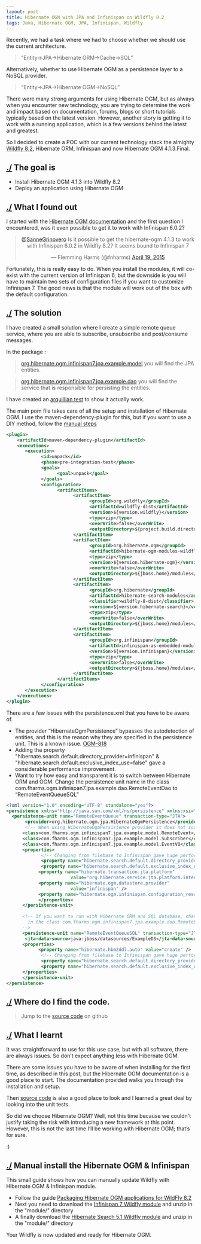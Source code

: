 ```yaml
---
layout: post
title: Hibernate OGM with JPA and Infinispan on Wildfly 8.2
tags: Java, Hibernate OGM, JPA, Infinispan, Wildfly
---
```


Recently, we had a task where we had to choose whether we should use the current architecture.

> “Entity->JPA->Hibernate ORM->Cache->SQL”

Alternatively, whether to use Hibernate OGM as a persistence layer to a NoSQL provider.

>“Entity->JPA->Hibernate OGM->NoSQL”
<!--more-->
There were many strong arguments for using Hibernate OGM, but as always when you encounter new technology, you are trying to determine the work and impact based on documentation, forums, blogs or short tutorials typically based on the latest version. However, another story is getting it to work with a running application, which is a few versions behind the latest and greatest.
 
So I decided to create a POC with our current technology stack the almighty [Wildfly 8.2](http://wildfly.org/news/2014/11/20/WildFly82-Final-Released/), Hibernate ORM, Infinispan and now Hibernate OGM 4.1.3.Final.
 
## <a name=”thegoal”>[./](#thegoal) The goal is
*  Install Hibernate OGM 4.1.3 into Wildfly 8.2
*  Deploy an application using Hibernate OGM
 
## <a name="whatdidifoundout"></a>[./](#whatdidifoundout) What I found out
 
I started with the [Hibernate OGM documentation](http://docs.jboss.org/hibernate/ogm/4.1/reference/en-US/html/ogm-configuration.html#ogm-configuration-jbossmodule) and the first question I encountered, was it even possible to get it to work with Infinispan 6.0.2?
 
<center><blockquote class="twitter-tweet" lang="en"><p lang="en" dir="ltr"><a href="https://twitter.com/SanneGrinovero">@SanneGrinovero</a> Is it possible to get the hibernate-ogm 4.1.3 to work with Infinispan 6.0.2 in Wildfly 8.2? It seems bound to Infinispan 7</p>&mdash; Flemming Harms (@fnharms) <a href="https://twitter.com/fnharms/status/589742460915609600">April 19, 2015</a></blockquote> <script async src="//platform.twitter.com/widgets.js" charset="utf-8"></script></center>
 
Fortunately, this is really easy to do. When you install the modules, it will co-exist with the current version of Infinispan 6, but the downside is you will have to maintain two sets of configuration files if you want to customize Infinispan 7. The good news is that the module will work out of the box with the default configuration.
 
## <a name="solution"></a>[./](#solution) The solution
 
I have created a small solution where I create a simple remote queue service, where you are able to subscribe, unsubscribe and post/consume messages.
 
In the package :
>[org.hibernate.ogm.infinispan7.jpa.example.model](https://github.com/fharms/java-examples/tree/master/hibernate-ogm-infinispan7-jpa-example/src/main/java/com/fharms/ogm/infinispan7/jpa/example/model) you will find the JPA entities.
 
>[org.hibernate.ogm.infinispan7.jpa.example.dao](https://github.com/fharms/java-examples/tree/master/hibernate-ogm-infinispan7-jpa-example/src/main/java/com/fharms/ogm/infinispan7/jpa/example/dao) you will find the service that is responsible for persisting the entities.
 
I have created an [arquillian test](https://github.com/fharms/java-examples/blob/master/hibernate-ogm-infinispan7-jpa-example/src/test/java/com/fharms/ogm/infinispan7/jpa/example/dao/RemoteEventDaoIT.java) to show it actually work.
 
The main pom file takes care of all the setup and installation of Hibernate OGM. I use the maven-dependency-plugin for this, but if you want to use a DIY method, follow the [manual steps](#manually_install_hibernate)
 
```xml
<plugin>
    <artifactId>maven-dependency-plugin</artifactId>
    <executions>
       <execution>
             <id>unpack</id>
             <phase>pre-integration-test</phase>
             <goals>
                   <goal>unpack</goal>
             </goals>
             <configuration>
                   <artifactItems>
                         <artifactItem>
                               <groupId>org.wildfly</groupId>
                               <artifactId>wildfly-dist</artifactId>
                               <version>${version.wildfly}</version>
                               <type>zip</type>
                               <overWrite>false</overWrite>
                               <outputDirectory>${project.build.directory}</outputDirectory>
                         </artifactItem>
                         <artifactItem>
                               <groupId>org.hibernate.ogm</groupId>
                               <artifactId>hibernate-ogm-modules-wildfly8</artifactId>
                               <type>zip</type>
                               <version>${version.hibernate-ogm}</version>
                               <overWrite>false</overWrite>
                               <outputDirectory>${jboss.home}/modules</outputDirectory>
                         </artifactItem>
                         <artifactItem>
                               <groupId>org.hibernate</groupId>
                               <artifactId>hibernate-search-modules</artifactId>
                               <classifier>wildfly-8-dist</classifier>
                               <version>${version.hibernate-search}</version>
                               <type>zip</type>
                               <overWrite>false</overWrite>
                               <outputDirectory>${jboss.home}/modules</outputDirectory>
                         </artifactItem>
                         <artifactItem>
                               <groupId>org.infinispan</groupId>
                               <artifactId>infinispan-as-embedded-modules</artifactId>
                               <version>${version.infinispan}</version>
                               <type>zip</type>
                               <overWrite>false</overWrite>
                               <outputDirectory>${jboss.home}/modules</outputDirectory>
                         </artifactItem>
                   </artifactItems>
             </configuration>
       </execution>
    </executions>
</plugin>
```
 
There are a few issues with the persistence.xml that you have to be aware of.
 
* The provider “HibernateOgmPersistence” bypasses the autodetection of entities, and this is the reason why they are specified in the persistence unit. This is a known issue. [OGM-818](https://hibernate.atlassian.net/browse/OGM-818)
* Adding the property "hibernate.search.default.directory_provider=infinispan" & "hibernate.search.default.exclusive_index_use=false" gave a considerable performance improvement.
* Want to try how easy and transparent it is to switch between Hibernate ORM and OGM. Change the persistence unit name in the class com.fharms.ogm.infinispan7.jpa.example.dao.RemoteEventDao to “RemoteEventQueueSQL”
 
```xml
<?xml version="1.0" encoding="UTF-8" standalone="yes"?>
<persistence xmlns="http://java.sun.com/xml/ns/persistence" xmlns:xsi="http://www.w3.org/2001/XMLSchema-instance" version="2.0" xsi:schemaLocation="http://java.sun.com/xml/ns/persistence http://java.sun.com/xml/ns/persistence/persistence_2_0.xsd">
  <persistence-unit name="RemoteEventQueue" transaction-type="JTA">
       <provider>org.hibernate.ogm.jpa.HibernateOgmPersistence</provider>
       <!-- When using HibernateOgmPersistence provider it does not scan for entity classes -->
      <class>com.fharms.ogm.infinispan7.jpa.example.model.RemoteEvent</class>
      <class>com.fharms.ogm.infinispan7.jpa.example.model.Subscriber</class>
      <class>com.fharms.ogm.infinispan7.jpa.example.model.EventVO</class>
      <properties>
             <!-- Changing from filebase to Infinispan gave huge performance from 3 sec to 177 ms -->
             <property name="hibernate.search.default.directory_provider" value="infinispan"/>
             <property name="hibernate.search.default.exclusive_index_use" value="false"/>
            <property name="hibernate.transaction.jta.platform"
                        value="org.hibernate.service.jta.platform.internal.JBossAppServerJtaPlatform" />
            <property name="hibernate.ogm.datastore.provider"
                        value="infinispan" />
            <property name="hibernate.ogm.infinispan.configuration_resource_name" value="com/fharms/ogm/infinispan7/jpa/example/dao/infinispan-local.xml"/>
            </properties>
      </persistence-unit>
    
      <!-- If you want to run with Hibernate ORM and SQL database, change the persistence unitname
        in the class com.fharms.ogm.infinispan7.jpa.example.dao.RemoteEventDao 
      -->
      <persistence-unit name="RemoteEventQueueSQL" transaction-type="JTA">
       <jta-data-source>java:jboss/datasources/ExampleDS</jta-data-source>
      <properties>
            <property name="hibernate.hbm2ddl.auto" value="create" />
             <!-- Changing from filebase to Infinispan gave huge performance from 3 sec to 177 ms -->
             <property name="hibernate.search.default.directory_provider" value="infinispan"/>
             <property name="hibernate.search.default.exclusive_index_use" value="false"/>
      </properties>
      </persistence-unit>
</persistence>
```
 
## <a name="wheredoifindthecode"></a>[./](#wheredoifindthecode) Where do I find the code.
 
>Jump to the [source code](https://github.com/fharms/java-examples/tree/master/hibernate-ogm-infinispan7-jpa-example) on github
 
## <a name="whatdidilearn"></a>[./](#whatdidilearn) What I learnt
 
It was straightforward to use for this use case, but with all software, there are always issues. So don’t expect anything less with Hibernate OGM.
 
There are some issues you have to be aware of when installing for the first time, as described in this post, but the Hibernate OGM documentation is a good place to start. The documentation provided walks you through the installation and setup.
 
Then [source code](https://github.com/hibernate/hibernate-ogm) is also a good place to look and I learned a great deal by looking into the unit tests.
 
So did we choose Hibernate OGM? Well, not this time because we couldn't justify taking the risk with introducing a new framework at this point. However, this is not the last time I’ll be working with Hibernate OGM; that’s for sure.
 
:)
 
## <a name="manually_install_hibernate"></a>[./](#manually_install_hibernate) Manual install the Hibernate OGM & Infinispan
This small guide shows how you can manually update Wildfly with Hibernate OGM & Infinispan module.
 
* Follow the guide [Packaging Hibernate OGM applications for WildFly 8.2](https://docs.jboss.org/hibernate/ogm/4.1/reference/en-US/html/ogm-configuration.html#_packaging_hibernate_ogm_applications_for_wildfly_8_2 "Packaging Hibernate OGM applications for WildFly 8.2")
* Next you need to download the [Infinispan 7 Wildfly module](http://downloads.jboss.org/infinispan/7.1.1.Final/infinispan-as-embedded-modules-7.1.1.Final.zip "Infinispan 7 Wildfly module") and unzip in the "module/" directory
* A finally download the [Hibernate Search 5.1 Wildfly module](https://repository.jboss.org/nexus/service/local/repositories/releases/content/org/hibernate/hibernate-search-modules/5.1.0.Final/hibernate-search-modules-5.1.0.Final-wildfly-8-dist.zip "Hibernate Search Wildfly module") and unzip in the "module/" directory
 
Your Wildfly is now updated and ready for Hibernate OGM.